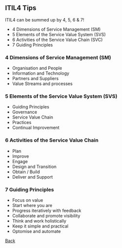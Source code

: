 ## ITIL4 Tips

ITIL4 can be summed up by 4, 5, 6 & 7!

- 4 Dimensions of Service Management (SM)
- 5 Elements of the Service Value System (SVS)
- 6 Activities of the Service Value Chain (SVC)
- 7 Guiding Principles

### 4 Dimensions of Service Management (SM)

- Organisation and People
- Information and Technology
- Partners and Suppliers
- Value Streams and processes

### 5 Elements of the Service Value System (SVS)

- Guiding Principles
- Governance
- Service Value Chain
- Practices
- Continual Improvement

### 6 Activities of the Service Value Chain

- Plan
- Improve
- Engage
- Design and Transition
- Obtain / Build
- Deliver and Support

### 7 Guiding Principles

- Focus on value
- Start where you are
- Progress iteratively with feedback
- Collaborate and promote visibility
- Think and work holistically
- Keep it simple and practical
- Optomise and automate

[Back](readme.md)
